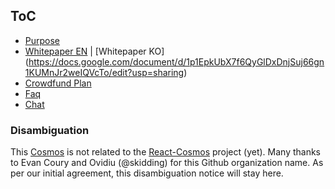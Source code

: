 ## ToC

* [Purpose](PURPOSE.md)
* [Whitepaper EN](WHITEPAPER.md) | [Whitepaper KO] (https://docs.google.com/document/d/1p1EpkUbX7f6QyGlDxDnjSuj66gn1KUMnJr2weIQVcTo/edit?usp=sharing)
* [Crowdfund Plan](PLAN.md)
* [Faq](FAQ.md)
* [Chat](https://cosmos.network/community)

### Disambiguation

This [Cosmos](https://cosmos.network) is not related to the [React-Cosmos](https://github.com/react-cosmos/react-cosmos) project (yet).  Many thanks to Evan Coury and Ovidiu (@skidding) for this Github organization name.  As per our initial agreement, this disambiguation notice will stay here.
